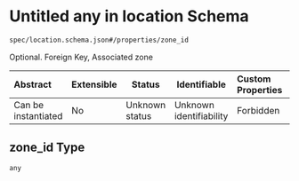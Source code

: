# Untitled any in location Schema

```txt
spec/location.schema.json#/properties/zone_id
```

Optional. Foreign Key, Associated zone


| Abstract            | Extensible | Status         | Identifiable            | Custom Properties | Additional Properties | Access Restrictions | Defined In                                                                      |
| :------------------ | ---------- | -------------- | ----------------------- | :---------------- | --------------------- | ------------------- | ------------------------------------------------------------------------------- |
| Can be instantiated | No         | Unknown status | Unknown identifiability | Forbidden         | Allowed               | none                | [location.schema.json\*](../../out/location.schema.json "open original schema") |

## zone_id Type

`any`
